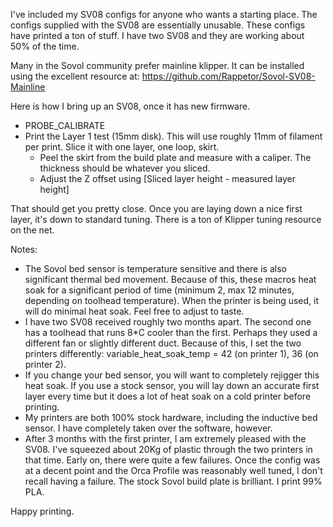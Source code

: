 I've included my SV08 configs for anyone who wants a starting place.  The configs supplied with the SV08 are essentially unusable.  These configs have printed a ton of stuff.  I have two SV08 and they are working about 50% of the time.

Many in the Sovol community prefer mainline klipper.  It can be installed using the excellent resource at: https://github.com/Rappetor/Sovol-SV08-Mainline


Here is how I bring up an SV08, once it has new firmware.

- PROBE_CALIBRATE
- Print the Layer 1 test (15mm disk).  This will use roughly 11mm of filament per print.  Slice it with one layer, one loop, skirt.
  - Peel the skirt from the build plate and measure with a caliper.  The thickness should be whatever you sliced.
  - Adjust the Z offset using [Sliced layer height - measured layer height]

That should get you pretty close.  Once you are laying down a nice first layer, it's down to standard tuning.  There is a ton of Klipper tuning resource on the net.


Notes:

- The Sovol bed sensor is temperature sensitive and there is also significant thermal bed movement.  Because of this, these macros heat soak for a significant period of time (minimum 2, max 12 minutes, depending on toolhead temperature).  When the printer is being used, it will do minimal heat soak.  Feel free to adjust to taste.
- I have two SV08 received roughly two months apart.  The second one has a toolhead that runs 8*C cooler than the first.  Perhaps they used a different fan or slightly different duct.  Because of this, I set the two printers differently:  variable_heat_soak_temp = 42 (on printer 1), 36 (on printer 2).
- If you change your bed sensor, you will want to completely rejigger this heat soak.  If you use a stock sensor, you will lay down an accurate first layer every time but it does a lot of heat soak on a cold printer before printing.
- My printers are both 100% stock hardware, including the inductive bed sensor.  I have completely taken over the software, however.
- After 3 months with the first printer, I am extremely pleased with the SV08.  I've squeezed about 20Kg of plastic through the two printers in that time.  Early on, there were quite a few failures.  Once the config was at a decent point and the Orca Profile was reasonably well tuned, I don't recall having a failure.  The stock Sovol build plate is brilliant.  I print 99% PLA.


Happy printing.
